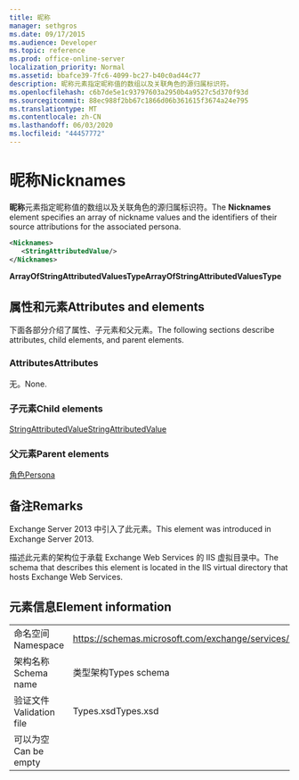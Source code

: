 ```yaml
---
title: 昵称
manager: sethgros
ms.date: 09/17/2015
ms.audience: Developer
ms.topic: reference
ms.prod: office-online-server
localization_priority: Normal
ms.assetid: bbafce39-7fc6-4099-bc27-b40c0ad44c77
description: 昵称元素指定昵称值的数组以及关联角色的源归属标识符。
ms.openlocfilehash: c6b7de5e1c93797603a2950b4a9527c5d370f93d
ms.sourcegitcommit: 88ec988f2bb67c1866d06b361615f3674a24e795
ms.translationtype: MT
ms.contentlocale: zh-CN
ms.lasthandoff: 06/03/2020
ms.locfileid: "44457772"
---
```

# <a name="nicknames"></a><span data-ttu-id="95f26-103">昵称</span><span class="sxs-lookup"><span data-stu-id="95f26-103">Nicknames</span></span>

<span data-ttu-id="95f26-104">**昵称**元素指定昵称值的数组以及关联角色的源归属标识符。</span><span class="sxs-lookup"><span data-stu-id="95f26-104">The **Nicknames** element specifies an array of nickname values and the identifiers of their source attributions for the associated persona.</span></span> 
  
```XML
<Nicknames>
   <StringAttributedValue/>
</Nicknames>
```

<span data-ttu-id="95f26-105">**ArrayOfStringAttributedValuesType**</span><span class="sxs-lookup"><span data-stu-id="95f26-105">**ArrayOfStringAttributedValuesType**</span></span>

## <a name="attributes-and-elements"></a><span data-ttu-id="95f26-106">属性和元素</span><span class="sxs-lookup"><span data-stu-id="95f26-106">Attributes and elements</span></span>

<span data-ttu-id="95f26-107">下面各部分介绍了属性、子元素和父元素。</span><span class="sxs-lookup"><span data-stu-id="95f26-107">The following sections describe attributes, child elements, and parent elements.</span></span>
  
### <a name="attributes"></a><span data-ttu-id="95f26-108">Attributes</span><span class="sxs-lookup"><span data-stu-id="95f26-108">Attributes</span></span>

<span data-ttu-id="95f26-109">无。</span><span class="sxs-lookup"><span data-stu-id="95f26-109">None.</span></span>
  
### <a name="child-elements"></a><span data-ttu-id="95f26-110">子元素</span><span class="sxs-lookup"><span data-stu-id="95f26-110">Child elements</span></span>

[<span data-ttu-id="95f26-111">StringAttributedValue</span><span class="sxs-lookup"><span data-stu-id="95f26-111">StringAttributedValue</span></span>](stringattributedvalue.md)
  
### <a name="parent-elements"></a><span data-ttu-id="95f26-112">父元素</span><span class="sxs-lookup"><span data-stu-id="95f26-112">Parent elements</span></span>

[<span data-ttu-id="95f26-113">角色</span><span class="sxs-lookup"><span data-stu-id="95f26-113">Persona</span></span>](persona.md)
  
## <a name="remarks"></a><span data-ttu-id="95f26-114">备注</span><span class="sxs-lookup"><span data-stu-id="95f26-114">Remarks</span></span>

<span data-ttu-id="95f26-115">Exchange Server 2013 中引入了此元素。</span><span class="sxs-lookup"><span data-stu-id="95f26-115">This element was introduced in Exchange Server 2013.</span></span>
  
<span data-ttu-id="95f26-116">描述此元素的架构位于承载 Exchange Web Services 的 IIS 虚拟目录中。</span><span class="sxs-lookup"><span data-stu-id="95f26-116">The schema that describes this element is located in the IIS virtual directory that hosts Exchange Web Services.</span></span>
  
## <a name="element-information"></a><span data-ttu-id="95f26-117">元素信息</span><span class="sxs-lookup"><span data-stu-id="95f26-117">Element information</span></span>

|||
|:-----|:-----|
|<span data-ttu-id="95f26-118">命名空间</span><span class="sxs-lookup"><span data-stu-id="95f26-118">Namespace</span></span>  <br/> |https://schemas.microsoft.com/exchange/services/2006/types  <br/> |
|<span data-ttu-id="95f26-119">架构名称</span><span class="sxs-lookup"><span data-stu-id="95f26-119">Schema name</span></span>  <br/> |<span data-ttu-id="95f26-120">类型架构</span><span class="sxs-lookup"><span data-stu-id="95f26-120">Types schema</span></span>  <br/> |
|<span data-ttu-id="95f26-121">验证文件</span><span class="sxs-lookup"><span data-stu-id="95f26-121">Validation file</span></span>  <br/> |<span data-ttu-id="95f26-122">Types.xsd</span><span class="sxs-lookup"><span data-stu-id="95f26-122">Types.xsd</span></span>  <br/> |
|<span data-ttu-id="95f26-123">可以为空</span><span class="sxs-lookup"><span data-stu-id="95f26-123">Can be empty</span></span>  <br/> ||
   

